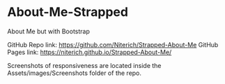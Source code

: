 # About-Me-Strapped
About Me but with Bootstrap

GitHub Repo link: https://github.com/Niterich/Strapped-About-Me
GitHub Pages link: https://niterich.github.io/Strapped-About-Me/

Screenshots of responsiveness are located inside the Assets/images/Screenshots folder of the repo.
